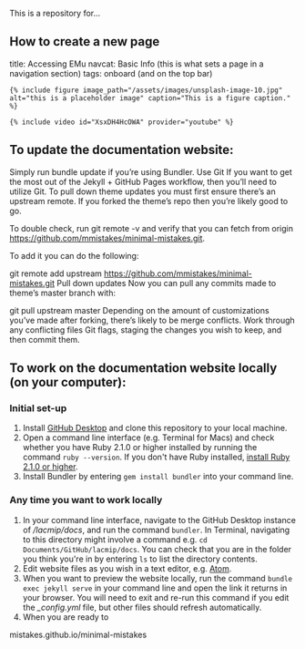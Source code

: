
This is a repository for...

## How to create a new page

title: Accessing EMu
navcat: Basic Info (this is what sets a page in a navigation section)
tags: onboard (and on the top bar)

`{% include figure image_path="/assets/images/unsplash-image-10.jpg" alt="this is a placeholder image" caption="This is a figure caption." %}`

`{% include video id="XsxDH4HcOWA" provider="youtube" %}`

## To update the documentation website:

Simply run bundle update if you’re using Bundler.
Use Git
If you want to get the most out of the Jekyll + GitHub Pages workflow, then you’ll need to utilize Git. To pull down theme updates you must first ensure there’s an upstream remote. If you forked the theme’s repo then you’re likely good to go.

To double check, run git remote -v and verify that you can fetch from origin https://github.com/mmistakes/minimal-mistakes.git.

To add it you can do the following:

git remote add upstream https://github.com/mmistakes/minimal-mistakes.git
Pull down updates
Now you can pull any commits made to theme’s master branch with:

git pull upstream master
Depending on the amount of customizations you’ve made after forking, there’s likely to be merge conflicts. Work through any conflicting files Git flags, staging the changes you wish to keep, and then commit them.

## To work on the documentation website locally (on your computer):

### Initial set-up

1. Install [GitHub Desktop](https://desktop.github.com/) and clone this repository to your local machine.
1. Open a command line interface (e.g. Terminal for Macs) and check whether you have Ruby 2.1.0 or higher installed by running the command `ruby --version`. If you don't have Ruby installed, [install Ruby 2.1.0 or higher](https://www.ruby-lang.org/en/documentation/installation/).
1. Install Bundler by entering `gem install bundler` into your command line.

### Any time you want to work locally

1. In your command line interface, navigate to the GitHub Desktop instance of */lacmip/docs*, and run the command `bundler`. In Terminal, navigating to this directory might involve a command e.g. `cd Documents/GitHub/lacmip/docs`. You can check that you are in the folder you think you're in by entering `ls` to list the directory contents.
1. Edit website files as you wish in a text editor, e.g. [Atom](https://atom.io/).
1. When you want to preview the website locally, run the command `bundle exec jekyll serve` in your command line and open the link it returns in your browser. You will need to exit and re-run this command if you edit the *_config.yml* file, but other files should refresh automatically.
1. When you are ready to


mistakes.github.io/minimal-mistakes
